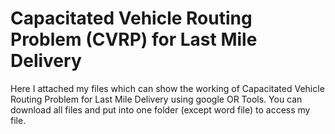 # Capacitated Vehicle Routing Problem (CVRP) for Last Mile Delivery
Here I attached my files which can show the working of Capacitated Vehicle Routing Problem for Last Mile Delivery using google OR Tools. You can download all files and put into one folder (except word file) to access my file.
